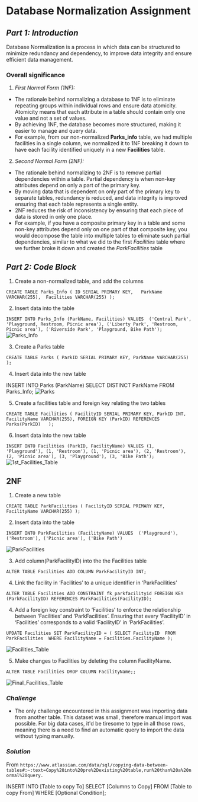 # **Database Normalization Assignment**

## *Part 1: Introduction*
Database Normalization is a process in which data can be structured to minimize redundancy and dependency, 
to improve data integrity and ensure efficient data management. 



### **Overall significance**
1. *First Normal Form (1NF):*
  - The rationale behind normalizing a database to 1NF is to eliminate repeating groups within individual rows and ensure data atomicity. 
    Atomicity means that each attribute in a table should contain only one value and not a set of values.
  - By achieving 1NF, the database becomes more structured, making it easier to manage and query data.
  - For example, from our non-normalized **Parks_info** table, we had multiple facilities in a single column, we normalized it to 1NF breaking it down to have each facility identified uniquely 
    in a new **Facilities** table.

2. *Second Normal Form (2NF):*
  - The rationale behind normalizing to 2NF is to remove partial dependencies within a table.
    Partial dependency is when non-key attributes depend on only a part of the primary key.
  - By moving data that is dependent on only part of the primary key to separate tables, redundancy is reduced, and data integrity 
    is improved ensuring that each table represents a single entity.
  - 2NF reduces the risk of inconsistency by ensuring that each piece of data is stored in only one place.
  - For example, if you have a composite primary key in a table and some non-key attributes depend only on one part of that 
    composite key, you would decompose the table into multiple tables to eliminate such partial dependencies, similar to what we did to the first *Facilities* table where we further broke it down and created the *ParkFacilities* table

## *Part 2: Code Block*

1. Create a non-normalized table, and add the columns

`CREATE TABLE Parks_Info (
    ID SERIAL PRIMARY KEY,  
    ParkName VARCHAR(255), 
    Facilities VARCHAR(255)
);`



2. Insert data into the table

`INSERT INTO Parks_Info (ParkName, Facilities) VALUES 
('Central Park', 'Playground, Restroom, Picnic area'),
('Liberty Park', 'Restroom, Picnic area'),
('Riverside Park', 'Playground, Bike Path');`
![Parks_Info](https://github.com/isackwalube/in346/assets/156945477/e4ddee70-3755-430d-afcc-e1959e6417ae)


3. Create a Parks table

`CREATE TABLE Parks (
    ParkID SERIAL PRIMARY KEY,
    ParkName VARCHAR(255)
);`


4. Insert data into the new table

INSERT INTO Parks (ParkName)
SELECT DISTINCT ParkName FROM Parks_Info;
![Parks](https://github.com/isackwalube/in346/assets/156945477/842d21b7-0054-4d87-ad3f-5c13dd5a90eb)


5. Create a facilities table and foreign key relating the two tables

`CREATE TABLE Facilities (
    FacilityID SERIAL PRIMARY KEY,
    ParkID INT,  
    FacilityName VARCHAR(255),
    FOREIGN KEY (ParkID) REFERENCES Parks(ParkID)  
);`		


6. Insert data into the new table 

`INSERT INTO Facilities (ParkID, FacilityName) VALUES
(1, 'Playground'),
(1, 'Restroom'),
(1, 'Picnic area'),
(2, 'Restroom'),
(2, 'Picnic area'),
(3, 'Playground'),
(3, 'Bike Path');`
![1st_Facilities_Table](https://github.com/isackwalube/in346/assets/156945477/3ca621aa-3716-477a-b097-8856ad36d2a1)


## **2NF**
1. Create a new table 

`CREATE TABLE ParkFacilities (
    FacilityID SERIAL PRIMARY KEY,
    FacilityName VARCHAR(255)
);`


2. Insert data into the table

`INSERT INTO ParkFacilities (FacilityName) VALUES 
('Playground'),('Restroom'), ('Picnic area'), ('Bike Path')`

![ParkFacilities](https://github.com/isackwalube/in346/assets/156945477/4829c757-9e68-4f46-808e-b06b76460a67)


3. Add column(ParkFacilityID) into the the Facilities table

`ALTER TABLE Facilities ADD COLUMN ParkFacilityID INT;`


4. Link the facility in ‘Facilities’ to a unique identifier in ‘ParkFacilities’

`ALTER TABLE Facilities
ADD CONSTRAINT fk_parkfacilityid FOREIGN KEY (ParkFacilityID) REFERENCES ParkFacilities(FacilityID);`


4. Add a foreign key constraint to ‘Facilities’ to enforce the relationship between ‘Facilities’ and ‘ParkFacilities’.
Ensuring that every ‘FacilityID’ in ‘Facilities’ corresponds to a valid ‘FacilityID’ in ‘ParkFacilities’.

`UPDATE Facilities
SET ParkFacilityID = (
    SELECT FacilityID 
    FROM ParkFacilities 
    WHERE FacilityName = Facilities.FacilityName
);`

![Facilities_Table](https://github.com/isackwalube/in346/assets/156945477/ad0ff3a9-ffcf-447e-ae94-24cfb3195e5d)


5. Make changes to Facilities by deleting the column FacilityName.

`ALTER TABLE Facilities DROP COLUMN FacilityName;;`

![Final_Facilities_Table](https://github.com/isackwalube/in346/assets/156945477/65339143-4b61-4025-8eea-0d7b9a3ab904)

 



### *Challenge*

   - The only challenge encountered in this assignment was importing data from another table. This dataset was small, therefore manual import was possible.
For big data cases, it'd be tiresome to type in all those rows, meaning there is a need to find an automatic query to import the data without typing manually. 


### *Solution*

From `https://www.atlassian.com/data/sql/copying-data-between-tables#:~:text=Copy%20into%20pre%2Dexisting%20table,run%20than%20a%20normal%20query.`

INSERT INTO [Table to copy To] 
SELECT [Columns to Copy] 
FROM [Table to copy From] 
WHERE [Optional Condition];
